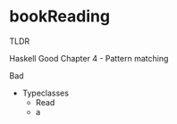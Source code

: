 # bookReading

TLDR

Haskell
Good
Chapter 4
    - Pattern matching

Bad
- Typeclasses
    - Read
    - a